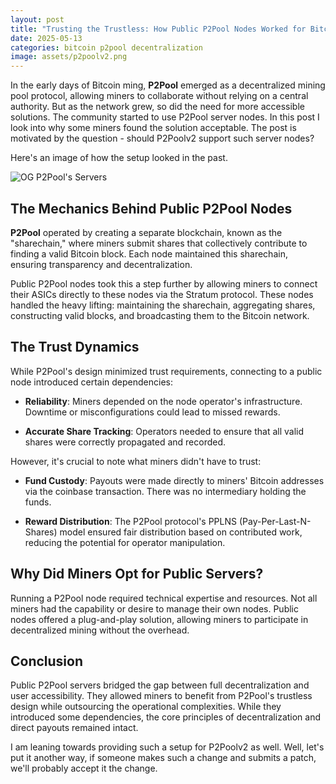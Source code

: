 ```yaml
---
layout: post
title: "Trusting the Trustless: How Public P2Pool Nodes Worked for Bitcoin Miners"
date: 2025-05-13
categories: bitcoin p2pool decentralization
image: assets/p2poolv2.png
---
```


In the early days of Bitcoin ming, **P2Pool** emerged as a
decentralized mining pool protocol, allowing miners to collaborate
without relying on a central authority. But as the network grew, so
did the need for more accessible solutions. The community started to
use P2Pool server nodes. In this post I look into why some miners
found the solution acceptable. The post is motivated by the question -
should P2Poolv2 support such server nodes?

Here's an image of how the setup looked in the past.

![OG P2Pool's Servers]({{site.baseurl}}/assets/p2pool-servers.excalidraw.png "OG P2Pool's Servers")

## The Mechanics Behind Public P2Pool Nodes

**P2Pool** operated by creating a separate blockchain, known as the
"sharechain," where miners submit shares that collectively contribute
to finding a valid Bitcoin block. Each node maintained this
sharechain, ensuring transparency and decentralization.

Public P2Pool nodes took this a step further by allowing miners to
connect their ASICs directly to these nodes via the Stratum
protocol. These nodes handled the heavy lifting: maintaining the
sharechain, aggregating shares, constructing valid blocks, and
broadcasting them to the Bitcoin network.

## The Trust Dynamics

While P2Pool's design minimized trust requirements, connecting to a
public node introduced certain dependencies:

- **Reliability**: Miners depended on the node operator's
  infrastructure. Downtime or misconfigurations could lead to missed
  rewards.

- **Accurate Share Tracking**: Operators needed to ensure that all
  valid shares were correctly propagated and recorded.

However, it's crucial to note what miners didn't have to trust:

- **Fund Custody**: Payouts were made directly to miners' Bitcoin
  addresses via the coinbase transaction. There was no intermediary
  holding the funds.

- **Reward Distribution**: The P2Pool protocol's PPLNS
  (Pay-Per-Last-N-Shares) model ensured fair distribution based on
  contributed work, reducing the potential for operator manipulation.

## Why Did Miners Opt for Public Servers?

Running a P2Pool node required technical expertise and resources. Not
all miners had the capability or desire to manage their own
nodes. Public nodes offered a plug-and-play solution, allowing miners
to participate in decentralized mining without the overhead.

## Conclusion

Public P2Pool servers bridged the gap between full decentralization
and user accessibility. They allowed miners to benefit from P2Pool's
trustless design while outsourcing the operational complexities. While
they introduced some dependencies, the core principles of
decentralization and direct payouts remained intact.

I am leaning towards providing such a setup for P2Poolv2 as
well. Well, let's put it another way, if someone makes such a change
and submits a patch, we'll probably accept it the change.
